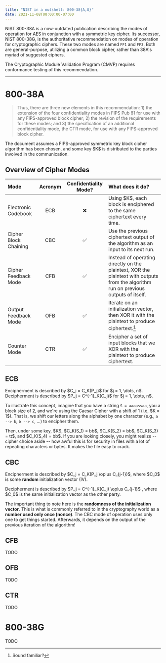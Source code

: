 ```yaml
---
title: "NIST in a nutshell: 800-38{A,G}"
date: 2021-11-08T00:00:00-07:00
---
```


NIST 800-38A is a now-outdated publication describing the modes of operation for AES in conjunction with a symmetric key cipher. Its successor, NIST 800-38G, is the authoritative recommendation on modes of operation for cryptographic ciphers. These two modes are named `FF1` and `FF3`. Both are general-purpose, utilizing a common block cipher, rather than 38A's myriad of suggested ciphers.

The Cryptographic Module Validation Program (CMVP) requires conformance testing of this recommendation.

***

# 800-38A

> Thus, there are three new elements in this recommendation: 1) the extension of the four confidentiality modes in FIPS Pub 81 for use with any FIPS-approved block cipher; 2) the revision of the requirements for these modes; and 3) the specification of an additional confidentiality mode, the CTR mode, for use with any FIPS-approved block cipher.

The document assumes a FIPS-approved symmetric key block cipher algorithm has been chosen, and some key \$K\$ is distributed to the parties involved in the communication.

## Overview of Cipher Modes

Mode | Acronym | Confidentiality Mode? | What does it do?
:-|:-:|:-:|:-
Electronic Codebook | ECB | ❌ | Using \$K\$, each block is enciphered to the same ciphertext every time.
Cipher Block Chaining | CBC | ✅ | Use the previous ciphertext output of the algorithm as an input to its next run.
Cipher Feedback Mode | CFB | ✅ | Instead of operating directly on the plaintext, XOR the plaintext with outputs from the algorithm run on previous outputs of itself.
Output Feedback Mode | OFB | ✅ | Iterate on an initialization vector, then XOR it with the plaintext to produce ciphertext.[^1]
Counter Mode | CTR | ✅ | Encipher a set of input blocks that we XOR with the plaintext to produce ciphertext.

## ECB

Encipherment is described by \$C_j = C_K(P_j)\$ for \$j = 1, \dots, n\$. Decipherment is described by \$P_j = C^{-1}_K(C_j)\$ for \$j = 1, \dots, n\$.

To illustrate this concept, imagine that you have a string `S = aaaassaa`, you a block size of 2, and we're using the Caesar Cipher with a shift of 1 (i.e, \$K = 1\$). That is, we shift our letters along the alphabet by one character (e.g., `a --> b`, `b --> c`, ...) to encipher them.

Then, under some key, \$K\$, \$C_K(S_1) = bb\$, \$C_K(S_2) = bb\$, \$C_K(S_3) = tt\$, and \$C_K(S_4) = bb\$. If you are looking closely, you might realize -- cipher choice aside -- how awful this is for security in files with a lot of repeating characters or bytes. It makes the file easy to crack.

## CBC

Encipherment is described by \$C_j = C_K(P_j \oplus C_{j-1})\$, where \$C_0\$ is some **random** initialization vector (IV).

Decipherment is described by \$P_j = C^{-1}\_K(C_j) \oplus C\_{j-1}\$ , where \$C_0\$ is the same initialization vector as the other party.

The important thing to note here is the **randomness of the initialization vector**. This is what is commonly referred to in the cryptography world as a **number used only once (nonce)**. The CBC mode of operation uses only one to get things started. Afterwards, it depends on the output of the previous iteration of the algorithm!

## CFB

TODO

## OFB

TODO

## CTR

TODO

# 800-38G

TODO

[^1]: Sound familiar? 